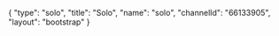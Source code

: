 {
    "type": "solo",
    "title": "Solo",
    "name": "solo",
    "channelId": "66133905",
    "layout": "bootstrap"
}